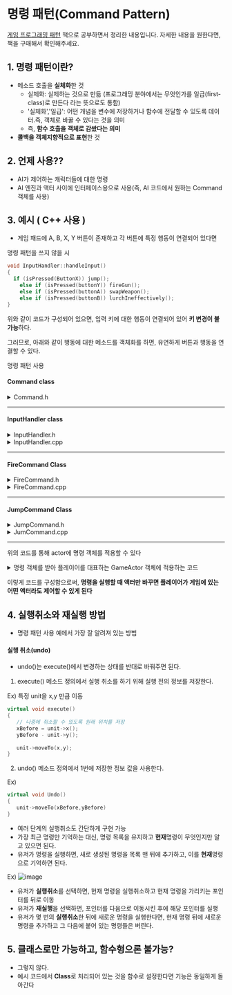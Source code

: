 명령 패턴(Command Pattern)
===
[게임 프로그래밍 패턴](https://www.hanbit.co.kr/store/books/look.php?p_code=B4342659595) 책으로 공부하면서 정리한 내용입니다.
자세한 내용을 원한다면, 책을 구매해서 확인해주세요.

## 1. 명령 패턴이란?
- 메소드 호출을 **실체화**한 것
  - 실체화: 실제하는 것으로 만듦 (프로그래밍 분야에서는 무엇인가를 일급(first-class)로 만든다 라는 뜻으로도 통함)
  - '실체화','일급': 어떤 개념을 변수에 저장하거나 함수에 전달할 수 있도록 데이터.즉, 객체로 바꿀 수 있다는 것을 의미
  - 즉, **함수 호출을 객체로 감쌌다는 의미**
- **콜백을 객체지향적으로 표현**한 것

## 2. 언제 사용??
- AI가 제어하는 캐릭터들에 대한 명령
- AI 엔진과 액터 사이에 인터페이스용으로 사용(즉, AI 코드에서 원하는 Command 객체를 사용)

## 3. 예시 ( C++ 사용 )
- 게임 패드에 A, B, X, Y 버튼이 존재하고 각 버튼에 특정 행동이 연결되어 있다면

명령 패턴을 쓰지 않을 시   
```C++
void InputHandler::handleInput()
{
  if (isPressed(ButtonX)) jump();
	else if (isPressed(buttonY)) fireGun();
	else if (isPressed(buttonA)) swapWeapon();
	else if (isPressed(buttonB)) lurchIneffectively();
}
```
위와 같이 코드가 구성되어 있으면, 입력 키에 대한 행동이 연결되어 있어 **키 변경이 불가능**하다.

그러므로,
아래와 같이 행동에 대한 메소드를 객체화를 하면, 유연하게 버튼과 행동을 연결할 수 있다.

명령 패턴 사용

#### Command class
<details>
    <summary>Command.h</summary>

```C++
#pragma once
class Command
{
public:
	virtual ~Command(){}
  // 원하는 액터의 메소드를 호출하기 위해 파라미터로 액터를 받는다
  // 이렇게 함으로써, Command 클래스의 유용성을 늘릴 수 있다(파라미터로 받지 않았다면, 캐릭터 객체를 미리 찾아두어야 하기에 유용성이 떨어진다)
	virtual void execute(GameActor& actor) = 0;
};
```

</details>

***
#### InputHandler class
<details>
    <summary>InputHandler.h</summary>

```C++
#pragma once
#include "Command.h"
class InputHandler
{
public:
	Command* handleInput();

private:
	Command* buttonX;
	Command* buttonY;
	Command* buttonA;
	Command* buttonB;
};



```

</details>


<details>
    <summary>InputHandler.cpp</summary>

```C++
#include "InputHandler.h"

// 어떤 액터를 파라미터로 넘겨줘야 할지 모르기 때문에 handleInput()에서 명령 객체를 반환
Command* InputHandler::handleInput()
{
	if (isPressed(ButtonX)) return buttonX;
	if (isPressed(buttonY)) return buttonY;
	if (isPressed(buttonA)) return buttonA;
	if (isPressed(buttonB)) return buttonB;
  
  // 아무것도 누르지 않았다면, 아무것도 하지 않는다.
  return null;
}


```

</details>

***
#### FireCommand Class
<details>
    <summary>FireCommand.h</summary>

```C++
#pragma once
#include "Command.h"
class FireCommand :
    public Command
{
public:
    virtual void execute(GameActor& actor);
    void fireGun();
};
```

</details>

<details>
    <summary>FireCommand.cpp</summary>

```C++
#include "FireCommand.h"
  
void FireCommand::execute(GameActor& actor) 
{
	fireGun();
}

void FireCommand::fireGun()
{
	
}
```

</details>

***
#### JumpCommand Class
<details>
    <summary>JumpCommand.h</summary>

```C++
#pragma once
#include "Command.h"
  
class JumpCommand :
    public Command
{
public:
  // GameActor 객체를 파라미터로 받기 때문에 어떤  캐릭터라도 점프 행동을 작동하게 
    virtual void execute(GameActor& actor);
    void jump();
};

```

</details>

<details>
    <summary>JumCommand.cpp</summary>

```C++
#include "JumpCommand.h"

void JumpCommand::execute(GameActor& actor)
{
	jump();
}

void JumpCommand::jump()
{

}

```

</details>

***

위의 코드를 통해 actor에 명령 객체를 적용할 수 있다

<details>
  <summary> 명령 객체를 받아 플레이어를 대표하는 GameActor 객체에 적용하는 코드</summary>
  
```C++
  Command* command = inputHandler.handleInput();
  if(command)
  {
    command->execute(actor);
  }
```
  
</details>

이렇게 코드를 구성함으로써, **명령을 실행할 때 액터만 바꾸면 플레이어가 게임에 있는 어떤 액터라도 제어할 수 있게 된다**

## 4. 실행취소와 재실행 방법
- 명령 패턴 사용 예에서 가장 잘 알려져 있는 방법

#### 실행 취소(undo)
- undo()는 execute()에서 변경하는 상태를 반대로 바꿔주면 된다.
1. execute() 메소드 정의에서 실행 취소를 하기 위해 실행 전의 정보를 저장한다.

Ex) 특정 unit을 x,y 만큼 이동
```C++
virtual void execute()
{
   // 나중에 취소할 수 있도록 원래 위치를 저장
   xBefore = unit->x();
   yBefore - unit->y();
   
   unit->moveTo(x,y);
}
```
2. undo() 메소드 정의에서 1번에 저장한 정보 값을 사용한다.

Ex)
```C++
virtual void Undo()
{
   unit->moveTo(xBefore,yBefore)
}
```

- 여러 단계의 실행취소도 간단하게 구현 가능
- 가장 최근 명령만 기억하는 대신, 명령 목록을 유지하고 **현재**명령이 무엇인지만 알고 있으면 된다.
- 유저가 명령을 실행하면, 새로 생성된 명령을 목록 맨 뒤에 추가하고, 이를 **현재**명령으로 기억하면 된다.

Ex)
![image](https://user-images.githubusercontent.com/48194683/126031375-d873da35-4b8e-4689-84bc-4dc731cb3896.png)

- 유저가 **실행취소**를 선택하면, 현재 명령을 실행취소하고 현재 명령을 가리키는 포인터를 뒤로 이동
- 유저가 **재실행**을 선택하면, 포인터를 다음으로 이동시킨 후에 해당 포인터를 실행
- 유저가 몇 번의 **실행취소**한 뒤에 새로운 명령을 실행한다면, 현재 명령 뒤에 새로운 명령을 추가하고 그 다음에 붙어 있는 명령들은 버린다.


## 5. 클래스로만 가능하고, 함수형으론 불가능?
- 그렇지 않다.
- 예시 코드에서 **Class**로 처리되어 있는 것을 함수로 설정한다면 기능은 동일하게 돌아간다
